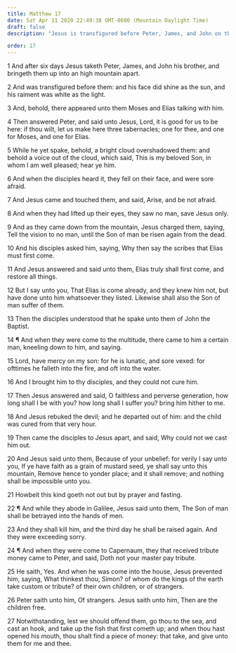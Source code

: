 ```yaml
---
title: Matthew 17
date: Sat Apr 11 2020 22:49:38 GMT-0600 (Mountain Daylight Time)
draft: false
description: "Jesus is transfigured before Peter, James, and John on the mount—Jesus heals a lunatic, tells of His coming death, and pays taxes in a miraculous manner."

order: 17
---
```

    
1 And after six days Jesus taketh Peter, James, and John his brother, and bringeth them up into an high mountain apart.

2 And was transfigured before them: and his face did shine as the sun, and his raiment was white as the light.

3 And, behold, there appeared unto them Moses and Elias talking with him.

4 Then answered Peter, and said unto Jesus, Lord, it is good for us to be here: if thou wilt, let us make here three tabernacles; one for thee, and one for Moses, and one for Elias.

5 While he yet spake, behold, a bright cloud overshadowed them: and behold a voice out of the cloud, which said, This is my beloved Son, in whom I am well pleased; hear ye him.

6 And when the disciples heard it, they fell on their face, and were sore afraid.

7 And Jesus came and touched them, and said, Arise, and be not afraid.

8 And when they had lifted up their eyes, they saw no man, save Jesus only.

9 And as they came down from the mountain, Jesus charged them, saying, Tell the vision to no man, until the Son of man be risen again from the dead.

10 And his disciples asked him, saying, Why then say the scribes that Elias must first come.

11 And Jesus answered and said unto them, Elias truly shall first come, and restore all things.

12 But I say unto you, That Elias is come already, and they knew him not, but have done unto him whatsoever they listed. Likewise shall also the Son of man suffer of them.

13 Then the disciples understood that he spake unto them of John the Baptist.

14 ¶ And when they were come to the multitude, there came to him a certain man, kneeling down to him, and saying.

15 Lord, have mercy on my son: for he is lunatic, and sore vexed: for ofttimes he falleth into the fire, and oft into the water.

16 And I brought him to thy disciples, and they could not cure him.

17 Then Jesus answered and said, O faithless and perverse generation, how long shall I be with you? how long shall I suffer you? bring him hither to me.

18 And Jesus rebuked the devil; and he departed out of him: and the child was cured from that very hour.

19 Then came the disciples to Jesus apart, and said, Why could not we cast him out.

20 And Jesus said unto them, Because of your unbelief: for verily I say unto you, If ye have faith as a grain of mustard seed, ye shall say unto this mountain, Remove hence to yonder place; and it shall remove; and nothing shall be impossible unto you.

21 Howbeit this kind goeth not out but by prayer and fasting.

22 ¶ And while they abode in Galilee, Jesus said unto them, The Son of man shall be betrayed into the hands of men.

23 And they shall kill him, and the third day he shall be raised again. And they were exceeding sorry.

24 ¶ And when they were come to Capernaum, they that received tribute money came to Peter, and said, Doth not your master pay tribute.

25 He saith, Yes. And when he was come into the house, Jesus prevented him, saying, What thinkest thou, Simon? of whom do the kings of the earth take custom or tribute? of their own children, or of strangers.

26 Peter saith unto him, Of strangers. Jesus saith unto him, Then are the children free.

27 Notwithstanding, lest we should offend them, go thou to the sea, and cast an hook, and take up the fish that first cometh up; and when thou hast opened his mouth, thou shalt find a piece of money: that take, and give unto them for me and thee.
